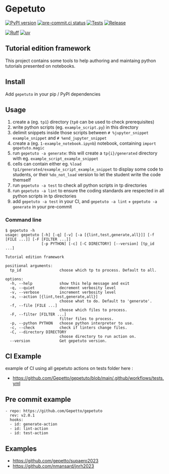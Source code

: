 # Gepetuto

[![PyPI version](https://badge.fury.io/py/gepetuto.svg)](https://pypi.org/project/gepetuto)
[![pre-commit.ci status](https://results.pre-commit.ci/badge/github/gepetto/gepetuto/main.svg)](https://results.pre-commit.ci/latest/github/gepetto/gepetuto/main)
[![Tests](https://github.com/gepetto/gepetuto/actions/workflows/tests.yml/badge.svg)](https://github.com/gepetto/gepetuto/actions/workflows/tests.yml)
[![Release](https://github.com/gepetto/gepetuto/actions/workflows/release.yml/badge.svg)](https://github.com/gepetto/gepetuto/actions/workflows/release.yml)

[![Ruff](https://img.shields.io/endpoint?url=https://raw.githubusercontent.com/charliermarsh/ruff/main/assets/badge/v1.json)](https://github.com/charliermarsh/ruff)
[![uv](https://img.shields.io/endpoint?url=https://raw.githubusercontent.com/astral-sh/uv/main/assets/badge/v0.json)](https://github.com/astral-sh/uv)

## Tutorial edition framework

This project contains some tools to help authoring and maintaing python tutorials presented on notebooks.

## Install

Add `gepetuto` in your pip / PyPI dependencies

## Usage

1. create a (eg. `tp1`) directory (`tp0` can be used to check prerequisites)
2. write python scripts (eg. `example_script.py`) in this directory
3. delimit snippets inside those scripts between `# %jupyter_snippet example_snippet` and `# %end_jupyter_snippet`
4. create a (eg. `1-example_notebook.ipynb`) notebook, containing `import gepetuto.magic`
5. run `gepetuto -a generate`: this will create a `tp{i}/generated` directory with eg. `example_script_example_snippet`
6. cells can contain either eg. `%load tp1/generated/example_script_example_snippet` to display some code to students,
   or their `%do_not_load` version to let the student write the code themself
7. run `gepetuto -a test` to check all python scripts in tp directories
8. run `gepetuto -a lint` to ensure the coding standards are respected in all python scripts in tp directories
9. add `gepetuto -a test` in your CI, and `gepetuto -a lint` + `gepetuto -a generate` in your pre-commit

### Command line

```
$ gepetuto -h
usage: gepetuto [-h] [-q] [-v] [-a [{lint,test,generate,all}]] [-f [FILE ...]] [-F [FILTER ...]]
                [-p PYTHON] [-c] [-C DIRECTORY] [--version] [tp_id ...]

Tutorial edition framework

positional arguments:
  tp_id                 choose which tp to process. Default to all.

options:
  -h, --help            show this help message and exit
  -q, --quiet           decrement verbosity level
  -v, --verbose         increment verbosity level
  -a, --action [{lint,test,generate,all}]
                        choose what to do. Default to 'generate'.
  -f, --file [FILE ...]
                        choose which files to process.
  -F, --filter [FILTER ...]
                        filter files to process.
  -p, --python PYTHON   choose python interpreter to use.
  -c, --check           check if linters change files.
  -C, --directory DIRECTORY
                        choose directory to run action on.
  --version             Get gepetuto version.
```

## CI Example

example of CI using all gepetuto actions on tests folder here :
- https://github.com/Gepetto/gepetuto/blob/main/.github/workflows/tests.yml

## Pre commit example

```
- repo: https://github.com/Gepetto/gepetuto
  rev: v2.0.1
  hooks:
  - id: generate-action
  - id: lint-action
  - id: test-action
```


## Examples

- https://github.com/gepetto/supaero2023
- https://github.com/nmansard/jnrh2023
